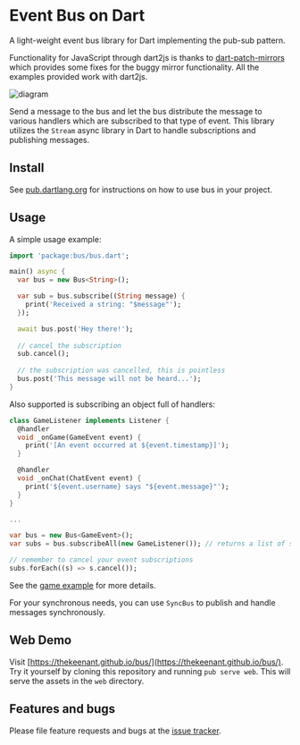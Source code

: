 # Event Bus on Dart

A light-weight event bus library for Dart implementing the pub-sub pattern.

Functionality for JavaScript through dart2js is thanks to [dart-patch-mirrors](https://github.com/matthewfranglen/dart-patch-mirrors)
which provides some fixes for the buggy mirror functionality. All the examples provided work with dart2js.

![diagram](http://i.imgur.com/gBnIdO5.png)

Send a message to the bus and let the bus distribute the message to various handlers which are subscribed to that type of
event. This library utilizes the `Stream` async library in Dart to handle subscriptions and publishing messages.

## Install

See [pub.dartlang.org][install] for instructions on how to use bus in your project.

## Usage

A simple usage example:

```dart
import 'package:bus/bus.dart';

main() async {
  var bus = new Bus<String>();

  var sub = bus.subscribe((String message) {
    print('Received a string: "$message"');
  });

  await bus.post('Hey there!');
  
  // cancel the subscription
  sub.cancel();
  
  // the subscription was cancelled, this is pointless
  bus.post('This message will not be heard...');
}
```

Also supported is subscribing an object full of handlers:

```dart
class GameListener implements Listener {
  @handler
  void _onGame(GameEvent event) {
    print('[An event occurred at ${event.timestamp}]');
  }

  @handler
  void _onChat(ChatEvent event) {
    print('${event.username} says "${event.message}"');
  }
}

...

var bus = new Bus<GameEvent>();
var subs = bus.subscribeAll(new GameListener()); // returns a list of subscriptions

// remember to cancel your event subscriptions
subs.forEach((s) => s.cancel());
```

See the [game example][game] for more details.

For your synchronous needs, you can use `SyncBus` to publish and handle messages synchronously.

## Web Demo

Visit [https://thekeenant.github.io/bus/](https://thekeenant.github.io/bus/). Try it yourself
by cloning this repository and running `pub serve web`. This will serve the assets in the `web` directory.

## Features and bugs

Please file feature requests and bugs at the [issue tracker][tracker].

[install]: https://pub.dartlang.org/packages/bus#-pkg-tab-installing
[game]: https://github.com/thekeenant/dart-bus/blob/master/example/bus_game.dart
[tracker]: https://github.com/thekeenant/dart-bus/issues
